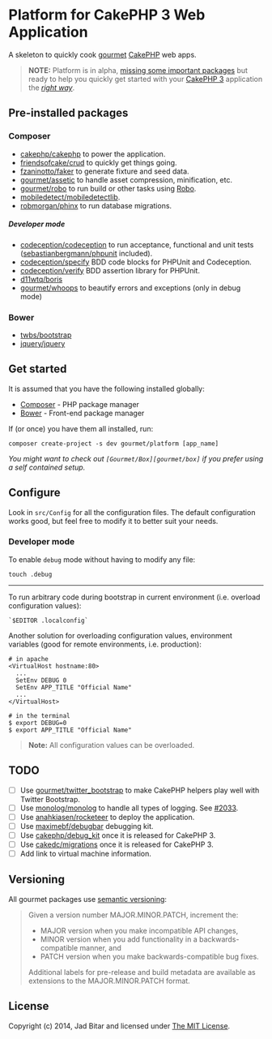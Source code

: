 # Platform for CakePHP 3 Web Application

A skeleton to quickly cook [gourmet][gourmet] [CakePHP][cakephp] web apps.

> __NOTE:__ Platform is in alpha, [missing some important packages](#TODO) but ready to help
> you quickly get started with your [CakePHP 3][cakephp] application the _[right way][gourmet]_.

## Pre-installed packages

### Composer

* [cakephp/cakephp][cakephp/repo] to power the application.
* [friendsofcake/crud][foc/crud/repo] to quickly get things going.
* [fzaninotto/faker][faker/repo] to generate fixture and seed data.
* [gourmet/assetic][assetic/repo] to handle asset compression, minification, etc.
* [gourmet/robo][robo/repo] to run build or other tasks using [Robo][robo].
* [mobiledetect/mobiledetectlib][mobiledetect/repo].
* [robmorgan/phinx][phinx/repo] to run database migrations.

##### Developer mode

* [codeception/codeception][codeception/repo] to run acceptance, functional and unit tests ([sebastianbergmann/phpunit][phpunit/repo] included).
* [codeception/specify][specify/repo] BDD code blocks for PHPUnit and Codeception.
* [codeception/verify][verify/repo] BDD assertion library for PHPUnit.
* [d11wtq/boris][boris/repo]
* [gourmet/whoops][whoops/repo] to beautify errors and exceptions (only in debug mode)

### Bower

* [twbs/bootstrap][bootstrap]
* [jquery/jquery][jquery]

## Get started

It is assumed that you have the following installed globally:

* [Composer][composer] - PHP package manager
* [Bower][bower] - Front-end package manager

If (or once) you have them all installed, run:

```
composer create-project -s dev gourmet/platform [app_name]
```

_You might want to check out `[Gourmet/Box][gourmet/box]` if you prefer using a self contained setup._

## Configure

Look in `src/Config` for all the configuration files. The default configuration works
good, but feel free to modify it to better suit your needs.

### Developer mode

To enable `debug` mode without having to modify any file:

```
touch .debug
```

---

To run arbitrary code during bootstrap in current environment (i.e. overload
configuration values):

```
`$EDITOR .localconfig`
```

Another solution for overloading configuration values, environment variables (good
for remote environments, i.e. production):

```
# in apache
<VirtualHost hostname:80>
  ...
  SetEnv DEBUG 0
  SetEnv APP_TITLE "Official Name"
  ...
</VirtualHost>

# in the terminal
$ export DEBUG=0
$ export APP_TITLE "Official Name"
```

> __Note:__ All configuration values can be overloaded.

## TODO

* [ ] Use [gourmet/twitter_bootstrap][twitter_bootstrap/repo] to make CakePHP helpers play well with Twitter Bootstrap.
* [ ] Use [monolog/monolog][monolog/repo] to handle all types of logging. See [#2033][cakephp/2033].
* [ ] Use [anahkiasen/rocketeer][rocketeer/repo] to deploy the application.
* [ ] Use [maximebf/debugbar][debugbar/repo] debugging kit.
* [ ] Use [cakephp/debug_kit][debug_kit/repo] once it is released for CakePHP 3.
* [ ] Use [cakedc/migrations][migrations/repo] once it is released for CakePHP 3.
* [ ] Add link to virtual machine information.

## Versioning

All gourmet packages use [semantic versioning][semver]:

> Given a version number MAJOR.MINOR.PATCH, increment the:
>
> - MAJOR version when you make incompatible API changes,
> - MINOR version when you add functionality in a backwards-compatible manner, and
> - PATCH version when you make backwards-compatible bug fixes.
>
> Additional labels for pre-release and build metadata are available as extensions to the
> MAJOR.MINOR.PATCH format.

## License

Copyright (c) 2014, Jad Bitar and licensed under [The MIT License][mit].

[assetic/repo]://github.com/gourmet/assetic
[bootstrap]:http://getbootstrap.com
[boris/repo]://github.com/d11wtq/boris
[bower]:http://bower.io
[cakephp]:http://cakephp.org
[cakephp/2033]://github.com/cakephp/cakephp/issues/2033
[cakephp/repo]://github.com/cakephp/cakephp
[codeception/repo]://github.com/codeception/codeception
[composer]://getcomposer.org/doc/00-intro.md#globally
[debugbar/repo]://github.com/maximebf/debugbar
[debug_kit/repo]://github.com/cakephp/debug_kit
[faker/repo]://github.com/fzaninotto/faker
[foc/crud/repo]://github.com/friendsofcake/crud
[gourmet]://github.com/gourmet/gourmet
[gourmet/box]://github.com/gourmet/box/
[gourmet/semver]://github.com/gourmet/gourmet/
[jquery]:http://jquery.com
[milestones]://github.com/gourmet/platform/issues/milestones
[migrations/repo]://github.com/cakedc/migrations
[mit]:http://www.opensource.org/licenses/mit-license.php
[mobiledetect/repo]://github.com/mobiledetectlib/mobiledetectlib
[monolog/repo]://github.com/seldaek/monolog
[phinx/repo]://github.com/robmorgan/phinx
[phpunit/repo]://github.com/sebastianbergmann/phpunit
[puppet]:https://puppetlabs.com
[puphpet]:https://puphpet.com
[robo]:http://robo.li
[robo/repo]://github.com/gourmet/robo
[rocketeer/repo]://github.com/anahkiasen/rocketeer
[semver]:http://semver.org
[specify/repo]://github.com/codeception/specify
[twitter_bootstrap/repo]://github.com/gourmet/twitter_bootstrap
[vagrant]:http://vagrantup.com
[verify/repo]://github.com/codeception/verify
[whoops/repo]://github.com/gourmet/whoops
